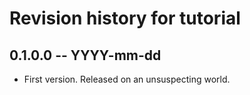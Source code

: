 # Revision history for tutorial

## 0.1.0.0 -- YYYY-mm-dd

* First version. Released on an unsuspecting world.
